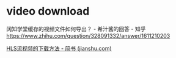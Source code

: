 # video download

阔知学堂缓存的视频文件如何导出？ - 希汁酱的回答 - 知乎 https://www.zhihu.com/question/328091332/answer/1611210203

[HLS流视频的下载方法 - 简书 (jianshu.com)](https://www.jianshu.com/p/ce134cbd509c)